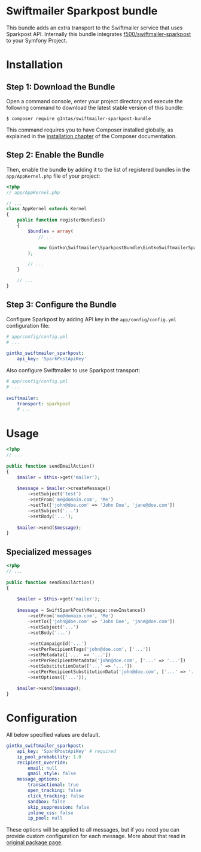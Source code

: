 # Swiftmailer Sparkpost bundle

This bundle adds an extra transport to the Swiftmailer service that uses Sparkpost API.
Internally this bundle integrates 
[f500/swiftmailer-sparkpost](https://github.com/f500/swiftmailer-sparkpost) to
your Symfony Project.

Installation
============

Step 1: Download the Bundle
---------------------------

Open a command console, enter your project directory and execute the
following command to download the latest stable version of this bundle:

```console
$ composer require g1ntas/swiftmailer-sparkpost-bundle
```

This command requires you to have Composer installed globally, as explained
in the [installation chapter](https://getcomposer.org/doc/00-intro.md)
of the Composer documentation.

Step 2: Enable the Bundle
-------------------------

Then, enable the bundle by adding it to the list of registered bundles
in the `app/AppKernel.php` file of your project:

```php
<?php
// app/AppKernel.php

// ...
class AppKernel extends Kernel
{
    public function registerBundles()
    {
        $bundles = array(
            // ...

            new Gintko\Swiftmailer\SparkpostBundle\GintkoSwiftmailerSparkpostBundle(),
        );

        // ...
    }

    // ...
}
```

Step 3: Configure the Bundle
----------------------------
Configure Sparkpost by adding API key in the `app/config/config.yml` configuration file:

```yaml
# app/config/config.yml
# ...
 
gintko_swiftmailer_sparkpost:
    api_key: 'SparkPostApiKey'
```

Also configure Swiftmailer to use Sparkpost transport:
```yaml
# app/config/config.yml
# ...
 
swiftmailer:
    transport: sparkpost
    # ...
```

Usage
=====
```php
<?php
// ...
 
public function sendEmailAction() 
{
    $mailer = $this->get('mailer');
    
    $message = $mailer->createMessage()
        ->setSubject('test')
        ->setFrom('me@domain.com', 'Me')
        ->setTo(['john@doe.com' => 'John Doe', 'jane@doe.com'])
        ->setSubject('...')
        ->setBody('...');
    
    $mailer->send($message);
}
```

Specialized messages
--------------------
```php
<?php
// ...
 
public function sendEmailAction() 
{
    
    $mailer = $this->get('mailer');
    
    $message = SwiftSparkPost\Message::newInstance()
        ->setFrom('me@domain.com', 'Me')
        ->setTo(['john@doe.com' => 'John Doe', 'jane@doe.com'])
        ->setSubject('...')
        ->setBody('...')
        
        ->setCampaignId('...')
        ->setPerRecipientTags('john@doe.com', ['...'])
        ->setMetadata(['...' => '...'])
        ->setPerRecipientMetadata('john@doe.com', ['...' => '...'])
        ->setSubstitutionData(['...' => '...'])
        ->setPerRecipientSubstitutionData('john@doe.com', ['...' => '...'])
        ->setOptions(['...']);
    
    $mailer->send($message);
}
```

Configuration
=============

All below specified values are default.
```yaml
gintko_swiftmailer_sparkpost:
    api_key: 'SparkPostApiKey' # required
    ip_pool_probability: 1.0
    recipient_override:
        email: null
        gmail_style: false
    message_options:
        transactional: true
        open_tracking: false
        click_tracking: false
        sandbox: false
        skip_suppression: false
        inline_css: false
        ip_pool: null
```

These options will be applied to all messages, but if you need you can provide custom configuration for each message. More about that read in [original package page](https://github.com/f500/swiftmailer-sparkpost).
